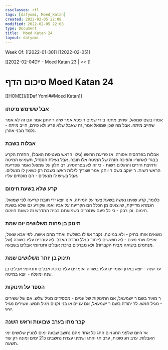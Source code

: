 ```yaml
---
cssclasses: rtl
tags: [dafyomi, Moed_Katan] 
created: 2022-02-05 22:08
modified: 2022-02-05 22:08
type: Document
title:  Moed Katan 24
layout: dafyomi
---
```

Week Of: [[2022-01-30]]
[[2022-02-05]]

[[2022-02-04DY - Moed Katan 23 | << ]] 
	
# סיכום הדף  Moed Katan 24

[[HOME]]/[[Daf Yomi##Moed Katan]]

### אבל ששימש מיטתו
אמרו בשם שמואל, שחיב מיתה בידי שמים
ר פפא אמר שזה ר יוחנן אמר וגם זה לא אמר שחייב מיתה. 
אבל מה שכן שמואל אמר, זה שאבל שלא פרע ולא פירם, חייב מיתה - נלמד מבני אהרן.
### אבלות בשבת
אבלות בפרהסיה אסורה. אז פריעת הראש (גילוי הראש מעטיפת האבל), החזרת הקרע בבגד לאחוריו והפיכה חזרה של המיטה אלו חובה.
אבל נעילת הסנדל, תשמיש המיטה ורחיצת הידים והרגלים רשות - כי זה לא בפרהסיה.
רב חלק על שמואל ואמר שפריעת הראש רשות. 
ר יעקב בשם ר יוחנן אמר שצריך לגלות ראשו בשבת רק כשאין לו מנעלים. אבל בשיש לו מנעלים - הם מוכחים עליו.
### קרע שלא בשעת חימום
כלומר, קרע שאינו נעשה בשעת צער על המיתה, אינו יוצא ידי חובת קריעה לפי שמואל. 
הגמרא מדייקת, שיוצאים מן הכלל הם הקריעה על אביו ואמו שקורע גם שלא בשעת חימום. וכן רבנן - כי כל פעם שנזכרים בשמועתם בבית המדרש זה כשעת חימום.
### תינוק בן פחות משלושים יום שמת
נושאים אותו בחיק - ולא במיטה. נקבר אפילו בשלשה ואחד מהם אישה.
לפי אבא שאול, אפילו שתי נשים - לא חוששים לייחוד בגלל טרדת האבל.
לא עוברים עליו בשורה (של מנחמים ביציאה מבית הקברות) ולא מברכים ברכת אבלים ותנחומי אבלים בשבעה. 
### תינוק בן יותר משלושים שמת
עד שנה - יוצא בארון ועומדים עליו בשורה ואומרים עליו ברכת אבלים ותנחומי אבלים
בן שנה ומעלה - יוצא במיטה. 
### הספד על תינוקות
ר מאיר בשם ר ישמעאל, אם התינוקות של עניים - מספידים מגיל שלש.
אם של עשירים - מגיל חמש. 
לר יהודה בשם ר ישמעאל, אם עניים או בני זקנים מגיל חמש. עשירים מגיל שש. 
### קבר מתו בערב שבועות וראש השנה 
אז היום שלפני החג ויום החג כל אחד מהם נחשב שבעה ימים למניין שלושים ימי האבלות.
ערב חג סוכות, ערב חג והחג ושמיני עצרת נחשבים כ21 ימים ומונה רק עוד תשעה.
